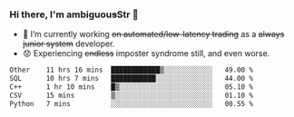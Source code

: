### Hi there, I'm ambiguou~~s~~Str 👋

<!--
**ambiguoustexture/ambiguoustexture** is a ✨ _special_ ✨ repository because its `README.md` (this file) appears on your GitHub profile.

Here are some ideas to get you started:
-->
- 🔭 I’m currently working ~~on automated/low-latency trading~~ as a ~~always junior system~~ developer.
- :worried: Experiencing ~~endless~~ imposter syndrome still, and even worse.

<!--START_SECTION:waka-->

```txt
Other    11 hrs 16 mins  ████████████▒░░░░░░░░░░░░   49.00 %
SQL      10 hrs 7 mins   ███████████░░░░░░░░░░░░░░   44.00 %
C++      1 hr 10 mins    █▒░░░░░░░░░░░░░░░░░░░░░░░   05.10 %
CSV      15 mins         ▒░░░░░░░░░░░░░░░░░░░░░░░░   01.10 %
Python   7 mins          ░░░░░░░░░░░░░░░░░░░░░░░░░   00.55 %
```

<!--END_SECTION:waka-->
